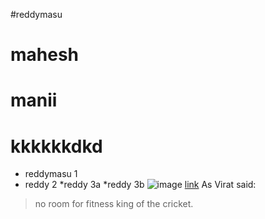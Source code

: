 #reddymasu
# mahesh
# manii
# kkkkkkdkd
* reddymasu 1
* reddy 2
    *reddy 3a
    *reddy 3b
![image](https://cdn.dnaindia.com/sites/default/files/styles/full/public/2021/02/01/954259-viratkohli-anushkasharma-vamika.jpg)
[link](https://infytq.onwingspan.com/en/page/home)
 As Virat said:

> no room for fitness
> king of the cricket.
